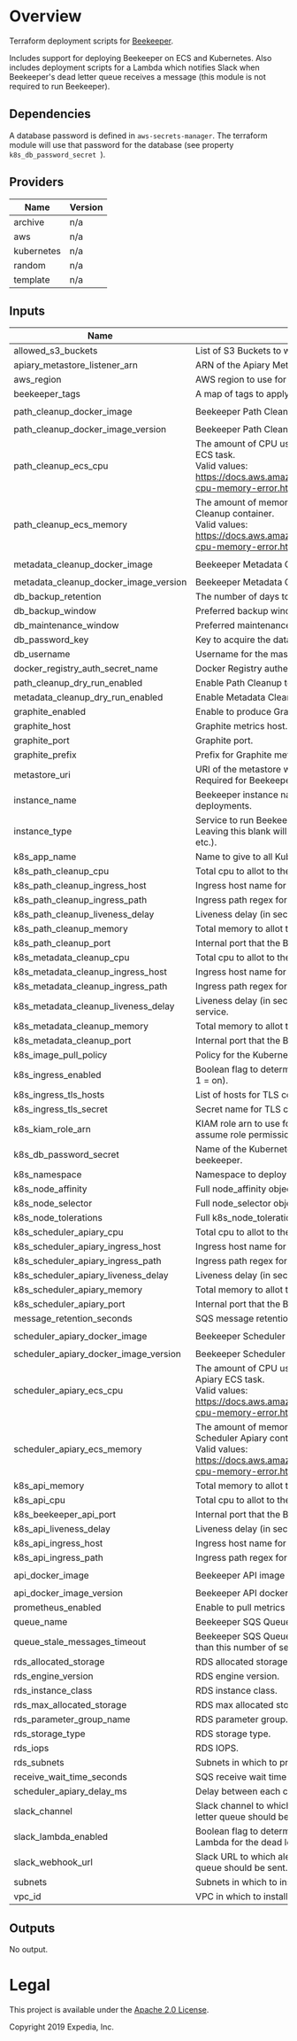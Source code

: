 # Overview
Terraform deployment scripts for [Beekeeper](https://github.com/ExpediaGroup/beekeeper).

Includes support for deploying Beekeeper on ECS and Kubernetes. Also includes deployment scripts for a Lambda which notifies Slack when Beekeeper's dead letter queue receives a message (this module is not required to run Beekeeper).

## Dependencies
A database password is defined in `aws-secrets-manager`. The terraform module will use that password for the database (see property `k8s_db_password_secret `).


## Providers

| Name | Version |
|------|---------|
| archive | n/a |
| aws | n/a |
| kubernetes | n/a |
| random | n/a |
| template | n/a |

## Inputs

| Name | Description | Type | Default | Required |
|------|-------------|------|---------|:-----:|
| allowed\_s3\_buckets | List of S3 Buckets to which Beekeeper will have read-write access. | `list(string)` | `[]` | no |
| apiary\_metastore\_listener\_arn | ARN of the Apiary Metastore Listener. | `string` | n/a | yes |
| aws\_region | AWS region to use for resources. | `string` | n/a | yes |
| beekeeper\_tags | A map of tags to apply to resources. | `map(string)` | n/a | yes |
| path\_cleanup\_docker\_image | Beekeeper Path Cleanup  docker image. | `string` | `"expediagroup/beekeeper-path-cleanup"` | no |
| path\_cleanup\_docker\_image\_version | Beekeeper Path Cleanup  docker image version. | `string` | `"latest"` | no |
| path\_cleanup\_ecs\_cpu | The amount of CPU used to allocate for the Beekeeper Path Cleanup ECS task.<br>Valid values: https://docs.aws.amazon.com/AmazonECS/latest/developerguide/task-cpu-memory-error.html | `number` | `2048` | no |
| path\_cleanup\_ecs\_memory | The amount of memory (in MiB) used to allocate for the Beekeeper Path Cleanup container.<br>Valid values: https://docs.aws.amazon.com/AmazonECS/latest/developerguide/task-cpu-memory-error.html | `number` | `4096` | no |
| metadata\_cleanup\_docker\_image | Beekeeper Metadata Cleanup  docker image. | `string` | `"expediagroup/beekeeper-metadata-cleanup"` | no |
| metadata\_cleanup\_docker\_image\_version | Beekeeper Metadata Cleanup  docker image version. | `string` | `"latest"` | no |
| db\_backup\_retention | The number of days to retain backups for the RDS Beekeeper DB. | `number` | `10` | no |
| db\_backup\_window | Preferred backup window for the RDS Beekeeper DB in UTC. | `string` | `"02:00-03:00"` | no |
| db\_maintenance\_window | Preferred maintenance window for the RDS Beekeeper DB in UTC. | `string` | `"wed:03:00-wed:04:00"` | no |
| db\_password\_key | Key to acquire the database password for the strategy specified. | `string` | n/a | yes |
| db\_username | Username for the master DB user. | `string` | `"beekeeper"` | no |
| docker\_registry\_auth\_secret\_name | Docker Registry authentication SecretManager secret name. | `string` | `""` | no |
| path\_cleanup\_dry\_run\_enabled | Enable Path Cleanup to perform dry runs of deletions only. | `string` | `"false"` | no |
| metadata\_cleanup\_dry\_run\_enabled | Enable Metadata Cleanup to perform dry runs of deletions only. | `string` | `"false"` | no |
| graphite\_enabled | Enable to produce Graphite metrics - true or false. | `string` | `"false"` | no |
| graphite\_host | Graphite metrics host. | `string` | `"localhost"` | no |
| graphite\_port | Graphite port. | `number` | `2003` | no |
| graphite\_prefix | Prefix for Graphite metrics. | `string` | `""` | no |
| metastore\_uri | URI of the metastore where tables to be cleaned-up are located. Required for Beekeeper Metadata Cleanup. | `string` | `""` | yes |
| instance\_name | Beekeeper instance name to identify resources in multi-instance deployments. | `string` | `""` | no |
| instance\_type | Service to run Beekeeper on. Supported services: `ecs` (default), `k8s`. Leaving this blank will still deploy auxiliary components (e.g. RDS, SQS etc.). | `string` | `"ecs"` | no |
| k8s\_app\_name | Name to give to all Kubernetes resources that are deployed. | `string` | `"beekeeper"` | no |
| k8s\_path\_cleanup\_cpu | Total cpu to allot to the Beekeeper Path Cleanup pod. | `string` | `"500m"` | no |
| k8s\_path\_cleanup\_ingress\_host | Ingress host name for Beekeeper Path Cleanup. | `string` | `""` | no |
| k8s\_path\_cleanup\_ingress\_path | Ingress path regex for Beekeeper Path Cleanup. | `string` | `""` | no |
| k8s\_path\_cleanup\_liveness\_delay | Liveness delay (in seconds) for the Beekeeper Path Cleanup service. | `number` | `60` | no |
| k8s\_path\_cleanup\_memory | Total memory to allot to the Beekeeper Path Cleanup pod. | `string` | `"2Gi"` | no |
| k8s\_path\_cleanup\_port | Internal port that the Beekeeper Path Cleanup service runs on. | `number` | `8008` | no |
| k8s\_metadata\_cleanup\_cpu | Total cpu to allot to the Beekeeper Metadata Cleanup pod. | `string` | `"500m"` | no |
| k8s\_metadata\_cleanup\_ingress\_host | Ingress host name for Beekeeper Metadata Cleanup. | `string` | `""` | no |
| k8s\_metadata\_cleanup\_ingress\_path | Ingress path regex for Beekeeper Metadata Cleanup. | `string` | `""` | no |
| k8s\_metadata\_cleanup\_liveness\_delay | Liveness delay (in seconds) for the Beekeeper Metadata Cleanup service. | `number` | `60` | no |
| k8s\_metadata\_cleanup\_memory | Total memory to allot to the Beekeeper Metadata Cleanup pod. | `string` | `"2Gi"` | no |
| k8s\_metadata\_cleanup\_port | Internal port that the Beekeeper Metadata Cleanup service runs on. | `number` | `9008` | no |
| k8s\_image\_pull\_policy | Policy for the Kubernetes orchestrator to pull images. | `string` | `"Always"` | no |
| k8s\_ingress\_enabled | Boolean flag to determine if we should create an ingress or not. (0 = off, 1 = on). | `number` | `0` | no |
| k8s\_ingress\_tls\_hosts | List of hosts for TLS configuration of a Kubernetes ingress. | `list(string)` | `[]` | no |
| k8s\_ingress\_tls\_secret | Secret name for TLS configuration of a Kubernetes ingress. | `string` | `""` | no |
| k8s\_kiam\_role\_arn | KIAM role arn to use for creating a K8S IAM role with the correct assume role permissions. | `string` | `""` | no |
| k8s\_db\_password\_secret | Name of the Kubernetes secret that would store the db password for beekeeper. | `string` | `"beekeeper-db-password"` | no |
| k8s\_namespace | Namespace to deploy all Kubernetes resources to. | `string` | `"beekeeper"` | no |
| k8s\_node\_affinity | Full node\_affinity object as per terraform/Kubernetes docs. | `object({})` | `{}` | no |
| k8s\_node\_selector | Full node\_selector object as per terraform/Kubernetes docs. | `object({})` | `{}` | no |
| k8s\_node\_tolerations | Full k8s\_node\_tolerations object as per terraform/Kubernetes docs. | `object({})` | `{}` | no |
| k8s\_scheduler\_apiary\_cpu | Total cpu to allot to the Beekeeper Scheduler Apiary pod. | `string` | `"500m"` | no |
| k8s\_scheduler\_apiary\_ingress\_host | Ingress host name for Beekeeper Scheduler Apiary. | `string` | `""` | no |
| k8s\_scheduler\_apiary\_ingress\_path | Ingress path regex for Beekeeper Scheduler Apiary. | `string` | `""` | no |
| k8s\_scheduler\_apiary\_liveness\_delay | Liveness delay (in seconds) for the Beekeeper Scheduling service. | `number` | `60` | no |
| k8s\_scheduler\_apiary\_memory | Total memory to allot to the Beekeeper Scheduler Apiary pod. | `string` | `"2Gi"` | no |
| k8s\_scheduler\_apiary\_port | Internal port that the Beekeeper Scheduler Apiary service runs on. | `number` | `8080` | no |
| message\_retention\_seconds | SQS message retention (s). | `number` | `604800` | no |
| scheduler\_apiary\_docker\_image | Beekeeper Scheduler Apiary image. | `string` | `"expediagroup/beekeeper-scheduler-apiary"` | no |
| scheduler\_apiary\_docker\_image\_version | Beekeeper Scheduler Apiary image version. | `string` | `"latest"` | no |
| scheduler\_apiary\_ecs\_cpu | The amount of CPU used to allocate for the Beekeeper Scheduler Apiary ECS task.<br>Valid values: https://docs.aws.amazon.com/AmazonECS/latest/developerguide/task-cpu-memory-error.html | `number` | `2048` | no |
| scheduler\_apiary\_ecs\_memory | The amount of memory (in MiB) used to allocate for the Beekeeper Scheduler Apiary container.<br>Valid values: https://docs.aws.amazon.com/AmazonECS/latest/developerguide/task-cpu-memory-error.html | `number` | `4096` | no |
| k8s\_api\_memory| Total memory to allot to the Beekeeper API pod | `string` | `"1Gi"` | no |
| k8s\_api\_cpu| Total cpu to allot to the Beekeeper API pod | `string` | `"500m"` | no |
| k8s\_beekeeper\_api\_port | Internal port that the Beekeeper API service runs on | `number` | `7008` | yes |
| k8s\_api\_liveness\_delay | Liveness delay (in seconds) for the Beekeeper API service | `number` | `60` | no |
| k8s\_api\_ingress\_host | Ingress host name for Beekeeper API | `string` | `""` | no |
| k8s\_api\_ingress\_path | Ingress path regex for Beekeeper API | `string` | `""` | no |
| api\_docker\_image | Beekeeper API image | `string` | `"expediagroup/beekeeper-api"` | yes |
| api\_docker\_image\_version | Beekeeper API docker image version| `string` | `"latest"` | no |
| prometheus\_enabled | Enable to pull metrics using Prometheus - true or false. | `string` | `"false"` | no |
| queue\_name | Beekeeper SQS Queue name. | `string` | `"apiary-beekeeper"` | no |
| queue\_stale\_messages\_timeout | Beekeeper SQS Queue Cloudwatch Alert timeout for messages older than this number of seconds. | `number` | `1209600` | no |
| rds\_allocated\_storage | RDS allocated storage in GBs. | `string` | `10` | no |
| rds\_engine\_version | RDS engine version. | `string` | `"8.0"` | no |
| rds\_instance\_class | RDS instance class. | `string` | `"db.t2.micro"` | no |
| rds\_max\_allocated\_storage | RDS max allocated storage (autoscaling) in GBs. | `string` | `100` | no |
| rds\_parameter\_group\_name | RDS parameter group. | `string` | `"default.mysql8.0"` | no |
| rds\_storage\_type | RDS storage type. | `string` | `"gp3"` | no |
| rds\_iops | RDS IOPS. | `number` | `3000` | no |
| rds\_subnets | Subnets in which to provision Beekeeper RDS DB. | `list(string)` | n/a | yes |
| receive\_wait\_time\_seconds | SQS receive wait time (s). | `number` | `20` | no |
| scheduler\_apiary\_delay\_ms | Delay between each cleanup job that is scheduled in milliseconds. | `number` | `300000` | no |
| slack\_channel | Slack channel to which alerts about messages landing on the dead letter queue should be sent. | `string` | `""` | no |
| slack\_lambda\_enabled | Boolean flag to determine if Beekeeper should create a Slack notifying Lambda for the dead letter queue. (0 = off, 1 = on). | `number` | `0` | no |
| slack\_webhook\_url | Slack URL to which alerts about messages landing on the dead letter queue should be sent. | `string` | `""` | no |
| subnets | Subnets in which to install Beekeeper. | `list(string)` | n/a | yes |
| vpc\_id | VPC in which to install Beekeeper. | `string` | n/a | yes |

## Outputs

No output.

# Legal
This project is available under the [Apache 2.0 License](http://www.apache.org/licenses/LICENSE-2.0.html).

Copyright 2019 Expedia, Inc.
